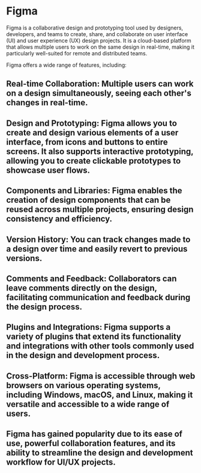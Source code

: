 # Figma
Figma is a collaborative design and prototyping tool used by designers, developers, and teams to create, share, and collaborate on user interface (UI) and user experience (UX) design projects. It is a cloud-based platform that allows multiple users to work on the same design in real-time, making it particularly well-suited for remote and distributed teams.

Figma offers a wide range of features, including:

## Real-time Collaboration: Multiple users can work on a design simultaneously, seeing each other's changes in real-time.

## Design and Prototyping: Figma allows you to create and design various elements of a user interface, from icons and buttons to entire screens. It also supports interactive prototyping, allowing you to create clickable prototypes to showcase user flows.

## Components and Libraries: Figma enables the creation of design components that can be reused across multiple projects, ensuring design consistency and efficiency.

## Version History: You can track changes made to a design over time and easily revert to previous versions.

## Comments and Feedback: Collaborators can leave comments directly on the design, facilitating communication and feedback during the design process.

## Plugins and Integrations: Figma supports a variety of plugins that extend its functionality and integrations with other tools commonly used in the design and development process.

## Cross-Platform: Figma is accessible through web browsers on various operating systems, including Windows, macOS, and Linux, making it versatile and accessible to a wide range of users.

## Figma has gained popularity due to its ease of use, powerful collaboration features, and its ability to streamline the design and development workflow for UI/UX projects.
